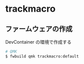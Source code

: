 # trackmacro

## ファームウェアの作成

DevContainer の環境で作成する

```sh
# QMK
$ fwbuild qmk trackmacro:default
```
